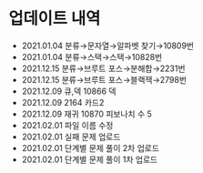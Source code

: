# 업데이트 내역 
- 2021.01.04 분류→문자열→알파벳 찾기→10809번
- 2021.01.04 분류→스택→스택→10828번
- 2021.12.15 분류→브루트 포스→분해합→2231번
- 2021.12.15 분류→브루트 포스→블랙잭→2798번
- 2021.12.09 큐,덱 10866 덱
- 2021.12.09 2164 카드2
- 2021.12.09 재귀 10870 피보나치 수 5
- 2021.02.01 파일 이름 수정
- 2021.02.01 실패 문제 업로드
- 2021.02.01 단계별 문제 풀이 2차 업로드
- 2021.02.01 단계별 문제 풀이 1차 업로드
